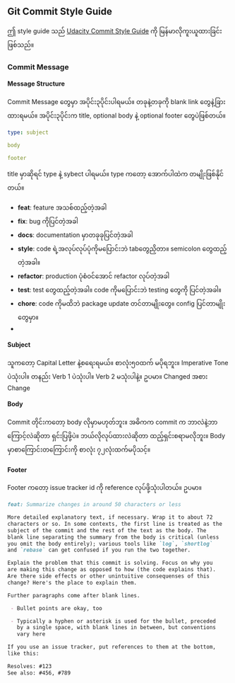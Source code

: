 ## Git Commit Style Guide
ဤ style guide သည် [Udacity Commit Style Guide](https://udacity.github.io/git-styleguide/) ကို မြန်မာလိုကူးယူထားခြင်းဖြစ်သည်။

### Commit Message

#### Message Structure
Commit Message တွေမှာ အပိုင်း၃ပိုင်းပါရမယ်။ 
တခုနဲ့တခုကို blank link တွေနဲ့ခြားထားရမယ်။ 
အပိုင်း၃ပိုင်းက title, optional body နဲ့ optional footer တွေပဲဖြစ်တယ်။
```yaml
type: subject 

body 

footer
```
title မှာဆိုရင် type နဲ့ sybect ပါရမယ်။
type ကတော့ အောက်ပါထဲက တမျိုးဖြစ်နိုင်တယ်။
- **feat**: feature အသစ်ထည့်တဲ့အခါ
- **fix**: bug ကိုပြင်တဲ့အခါ
- **docs**: documentation မှာတခုခုပြင်တဲ့အခါ
- **style**: code ရဲ့အလုပ်လုပ်ပုံကိုမပြောင်းဘဲ tabတွေညှိတာ။ semicolon တွေထည့်တဲ့အခါ။
- **refactor**: production ပုံစံ၀င်အောင် refactor လုပ်တဲ့အခါ
- **test**: test တွေထည့်တဲ့အခါ။ code ကိုမပြောင်းဘဲ testing တွေကို ပြင်တဲ့အခါ။
- **chore**: code ကိုမထိဘဲ package update တင်တာမျိုးတွေ။ config ပြင်တာမျိုးတွေမှာ။
- 
#### Subject
သူကတော့ Capital Letter နဲ့စရေးရမယ်။ စာလုံး၅၀ထက် မပိုရဘူး။ Imperative Tone ပဲသုံးပါ။ တနည်း Verb 1 ပဲသုံးပါ။ Verb 2 မသုံးပါနဲ့။ ဥပမာ။ Changed အစား Change
#### Body
Commit တိုင်းကတော့ body လိုမှာမဟုတ်ဘူး။
အဓိကက commit က ဘာလဲနဲ့ဘာကြောင့်လဲဆိုတာ ရှင်းပြဖို့ပဲ။ ဘယ်လိုလုပ်ထားလဲဆိုတာ ထည့်ရှင်းစရာမလိုဘူး။
Body မှာစာကြောင်းတကြောင်းကို စာလုံး ၇၂လုံးထက်မပိုသင့်။
#### Footer
Footer ကတော့ issue tracker id ကို reference လုပ်ဖို့သုံးပါတယ်။
ဥပမာ။

```markdown
feat: Summarize changes in around 50 characters or less

More detailed explanatory text, if necessary. Wrap it to about 72
characters or so. In some contexts, the first line is treated as the
subject of the commit and the rest of the text as the body. The
blank line separating the summary from the body is critical (unless
you omit the body entirely); various tools like `log`, `shortlog`
and `rebase` can get confused if you run the two together.

Explain the problem that this commit is solving. Focus on why you
are making this change as opposed to how (the code explains that).
Are there side effects or other unintuitive consequenses of this
change? Here's the place to explain them.

Further paragraphs come after blank lines.

 - Bullet points are okay, too

 - Typically a hyphen or asterisk is used for the bullet, preceded
   by a single space, with blank lines in between, but conventions
   vary here

If you use an issue tracker, put references to them at the bottom,
like this:

Resolves: #123
See also: #456, #789
```